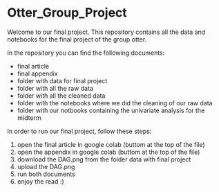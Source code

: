 # Otter_Group_Project

Welcome to our final project.
This repository contains all the data and notebooks for the final project of the group otter.

In the repository you can find the following documents:
- final article
- final appendix
- folder with data for final project
- folder with all the raw data
- folder with all the cleaned data
- folder with the notebooks where we did the cleaning of our raw data
- folder with our notbooks containing the univariate analysis for the midterm

In order to run our final project, follow these steps:
1. open the final article in google colab (buttom at the top of the file)
2. open the appendix in google colab (buttom at the top of the file)
3. download the DAG.png from the folder data with final project
4. upload the DAG.png 
5. run both documents
6. enjoy the read :)
